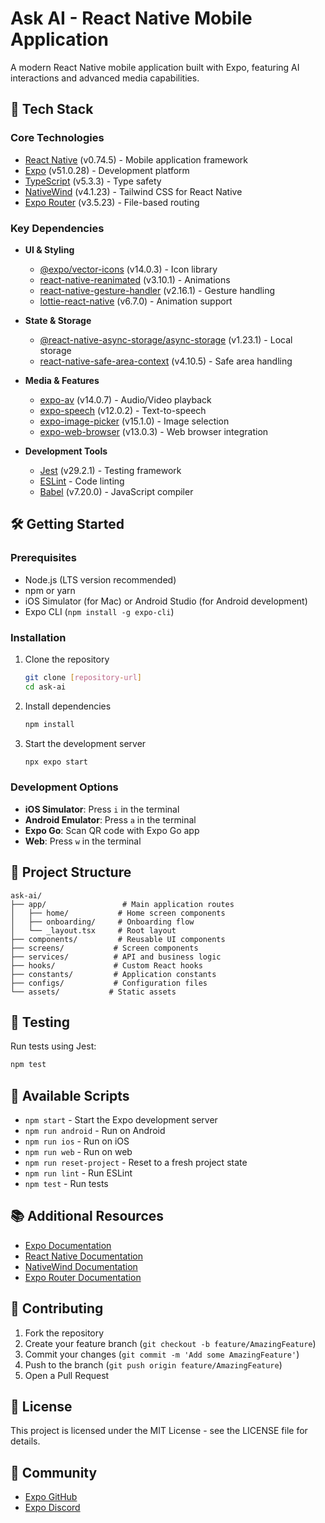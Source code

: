 # Ask AI - React Native Mobile Application

A modern React Native mobile application built with Expo, featuring AI interactions and advanced media capabilities.

## 🚀 Tech Stack

### Core Technologies

- [React Native](https://reactnative.dev/) (v0.74.5) - Mobile application framework
- [Expo](https://expo.dev/) (v51.0.28) - Development platform
- [TypeScript](https://www.typescriptlang.org/) (v5.3.3) - Type safety
- [NativeWind](https://www.nativewind.dev/) (v4.1.23) - Tailwind CSS for React Native
- [Expo Router](https://docs.expo.dev/router/introduction/) (v3.5.23) - File-based routing

### Key Dependencies

- **UI & Styling**

  - [@expo/vector-icons](https://icons.expo.fyi/) (v14.0.3) - Icon library
  - [react-native-reanimated](https://docs.swmansion.com/react-native-reanimated/) (v3.10.1) - Animations
  - [react-native-gesture-handler](https://docs.swmansion.com/react-native-gesture-handler/) (v2.16.1) - Gesture handling
  - [lottie-react-native](https://github.com/lottie-react-native/lottie-react-native) (v6.7.0) - Animation support

- **State & Storage**

  - [@react-native-async-storage/async-storage](https://react-native-async-storage.github.io/async-storage/) (v1.23.1) - Local storage
  - [react-native-safe-area-context](https://github.com/th3rdwave/react-native-safe-area-context) (v4.10.5) - Safe area handling

- **Media & Features**

  - [expo-av](https://docs.expo.dev/versions/latest/sdk/audio/) (v14.0.7) - Audio/Video playback
  - [expo-speech](https://docs.expo.dev/versions/latest/sdk/speech/) (v12.0.2) - Text-to-speech
  - [expo-image-picker](https://docs.expo.dev/versions/latest/sdk/imagepicker/) (v15.1.0) - Image selection
  - [expo-web-browser](https://docs.expo.dev/versions/latest/sdk/webbrowser/) (v13.0.3) - Web browser integration

- **Development Tools**
  - [Jest](https://jestjs.io/) (v29.2.1) - Testing framework
  - [ESLint](https://eslint.org/) - Code linting
  - [Babel](https://babeljs.io/) (v7.20.0) - JavaScript compiler

## 🛠️ Getting Started

### Prerequisites

- Node.js (LTS version recommended)
- npm or yarn
- iOS Simulator (for Mac) or Android Studio (for Android development)
- Expo CLI (`npm install -g expo-cli`)

### Installation

1. Clone the repository

   ```bash
   git clone [repository-url]
   cd ask-ai
   ```

2. Install dependencies

   ```bash
   npm install
   ```

3. Start the development server
   ```bash
   npx expo start
   ```

### Development Options

- **iOS Simulator**: Press `i` in the terminal
- **Android Emulator**: Press `a` in the terminal
- **Expo Go**: Scan QR code with Expo Go app
- **Web**: Press `w` in the terminal

## 📱 Project Structure

```
ask-ai/
├── app/                 # Main application routes
│   ├── home/           # Home screen components
│   ├── onboarding/     # Onboarding flow
│   └── _layout.tsx     # Root layout
├── components/         # Reusable UI components
├── screens/           # Screen components
├── services/          # API and business logic
├── hooks/             # Custom React hooks
├── constants/         # Application constants
├── configs/           # Configuration files
└── assets/           # Static assets
```

## 🧪 Testing

Run tests using Jest:

```bash
npm test
```

## 🔧 Available Scripts

- `npm start` - Start the Expo development server
- `npm run android` - Run on Android
- `npm run ios` - Run on iOS
- `npm run web` - Run on web
- `npm run reset-project` - Reset to a fresh project state
- `npm run lint` - Run ESLint
- `npm test` - Run tests

## 📚 Additional Resources

- [Expo Documentation](https://docs.expo.dev/)
- [React Native Documentation](https://reactnative.dev/docs/getting-started)
- [NativeWind Documentation](https://www.nativewind.dev/docs)
- [Expo Router Documentation](https://docs.expo.dev/router/introduction/)

## 🤝 Contributing

1. Fork the repository
2. Create your feature branch (`git checkout -b feature/AmazingFeature`)
3. Commit your changes (`git commit -m 'Add some AmazingFeature'`)
4. Push to the branch (`git push origin feature/AmazingFeature`)
5. Open a Pull Request

## 📄 License

This project is licensed under the MIT License - see the LICENSE file for details.

## 👥 Community

- [Expo GitHub](https://github.com/expo/expo)
- [Expo Discord](https://chat.expo.dev)
